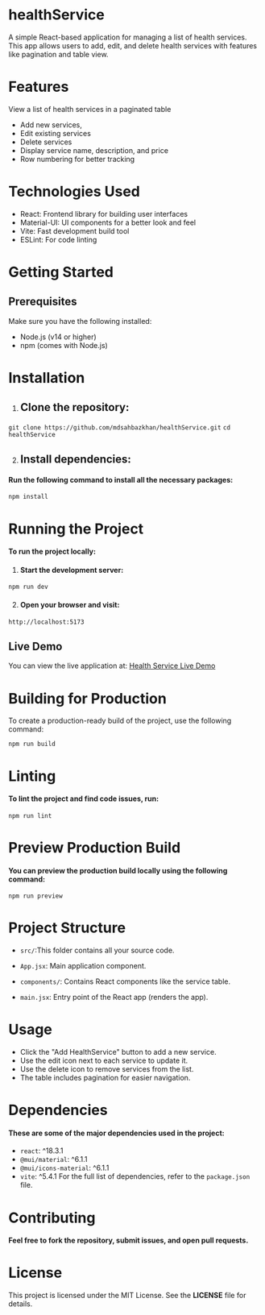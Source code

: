 # healthService
A simple React-based application for managing a list of health services. This app allows users to add, edit, and delete health services with features like pagination and table view.

 # Features
View a list of health services in a paginated table
- Add new services, 
 - Edit existing services
 - Delete services
- Display service name, description, and price
 - Row numbering for better tracking
# Technologies Used
- React: Frontend library for building user interfaces
- Material-UI: UI components for a better look and feel
- Vite: Fast development build tool
- ESLint: For code linting
 # Getting Started
## Prerequisites
Make sure you have the following installed:

- Node.js (v14 or higher)
- npm (comes with Node.js)
# Installation
1. ## Clone the repository:
 ```git clone https://github.com/mdsahbazkhan/healthService.git```
  ```cd healthService ```

 2. ## Install dependencies:
  #### Run the following command to install all the necessary packages:
```npm install```
# Running the Project
#### To run the project locally:

1. #### Start the development server:
```npm run dev```

2. #### Open your browser and visit:
   
```http://localhost:5173```
## Live Demo
You can view the live application at: [Health Service Live Demo](https://healthcareservice7.netlify.app/)

# Building for Production

To create a production-ready build of the project, use the following command:

```npm run build```
# Linting

#### To lint the project and find code issues, run:

```npm run lint```

# Preview Production Build

#### You can preview the production build locally using the following command:

```npm run preview```

# Project Structure
- ```src/```:This folder contains all your source code.

- ```App.jsx```: Main application component.

- ```components/```: Contains React components like the service table.

- ```main.jsx```: Entry point of the React app (renders the app).
# Usage

- Click the "Add HealthService" button to add a new service.
- Use the edit icon next to each service to update it.
- Use the delete icon to remove services from the list.
- The table includes pagination for easier navigation.
# Dependencies
#### These are some of the major dependencies used in the project:

- ```react```: ^18.3.1
- ```@mui/material```: ^6.1.1
- ```@mui/icons-material```: ^6.1.1
- ```vite```: ^5.4.1
For the full list of dependencies, refer to the ```package.json``` file.

# Contributing
#### Feel free to fork the repository, submit issues, and open pull requests.

# License

This project is licensed under the MIT License. See the  **LICENSE** file for details.
